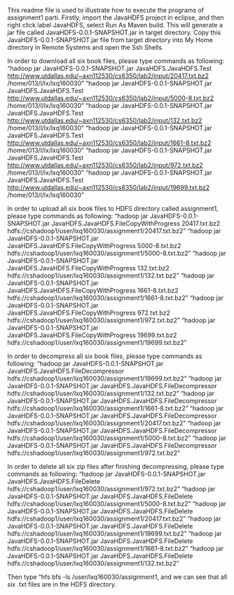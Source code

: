 This readme file is used to illustrate how to execute the programs of assignment1 parti.
Firstly, import the JavaHDFS project in eclipse, and then right click label JavaHDFS, select Run As Maven build. 
This will generate a jar file called JavaHDFS-0.0.1-SNAPSHOT.jar in target directory.
Copy this JavaHDFS-0.0.1-SNAPSHOT.jar file from target directory into My Home directory in Remote Systems and open the Ssh Shells. 

In order to download all six book files, please type commands as following:
“hadoop jar JavaHDFS-0.0.1-SNAPSHOT.jar JavaHDFS.JavaHDFS.Test http://www.utdallas.edu/~axn112530/cs6350/lab2/input/20417.txt.bz2 /home/013/l/lx/lxq160030” 
“hadoop jar JavaHDFS-0.0.1-SNAPSHOT.jar JavaHDFS.JavaHDFS.Test http://www.utdallas.edu/~axn112530/cs6350/lab2/input/5000-8.txt.bz2 /home/013/l/lx/lxq160030”
“hadoop jar JavaHDFS-0.0.1-SNAPSHOT.jar JavaHDFS.JavaHDFS.Test http://www.utdallas.edu/~axn112530/cs6350/lab2/input/132.txt.bz2 /home/013/l/lx/lxq160030”
“hadoop jar JavaHDFS-0.0.1-SNAPSHOT.jar JavaHDFS.JavaHDFS.Test http://www.utdallas.edu/~axn112530/cs6350/lab2/input/1661-8.txt.bz2 /home/013/l/lx/lxq160030”
“hadoop jar JavaHDFS-0.0.1-SNAPSHOT.jar JavaHDFS.JavaHDFS.Test http://www.utdallas.edu/~axn112530/cs6350/lab2/input/972.txt.bz2 /home/013/l/lx/lxq160030”
“hadoop jar JavaHDFS-0.0.1-SNAPSHOT.jar JavaHDFS.JavaHDFS.Test http://www.utdallas.edu/~axn112530/cs6350/lab2/input/19699.txt.bz2 /home/013/l/lx/lxq160030”

In order to upload all six book files to HDFS directory called assignment1, please type commands as following:
“hadoop jar JavaHDFS-0.0.1-SNAPSHOT.jar JavaHDFS.JavaHDFS.FileCopyWithProgress 20417.txt.bz2 hdfs://cshadoop1/user/lxq160030/assignment1/20417.txt.bz2”
“hadoop jar JavaHDFS-0.0.1-SNAPSHOT.jar JavaHDFS.JavaHDFS.FileCopyWithProgress 5000-8.txt.bz2 hdfs://cshadoop1/user/lxq160030/assignment1/5000-8.txt.bz2”
“hadoop jar JavaHDFS-0.0.1-SNAPSHOT.jar JavaHDFS.JavaHDFS.FileCopyWithProgress 132.txt.bz2 hdfs://cshadoop1/user/lxq160030/assignment1/132.txt.bz2”
“hadoop jar JavaHDFS-0.0.1-SNAPSHOT.jar JavaHDFS.JavaHDFS.FileCopyWithProgress 1661-8.txt.bz2 hdfs://cshadoop1/user/lxq160030/assignment1/1661-8.txt.bz2”
“hadoop jar JavaHDFS-0.0.1-SNAPSHOT.jar JavaHDFS.JavaHDFS.FileCopyWithProgress 972.txt.bz2 hdfs://cshadoop1/user/lxq160030/assignment1/972.txt.bz2”
“hadoop jar JavaHDFS-0.0.1-SNAPSHOT.jar JavaHDFS.JavaHDFS.FileCopyWithProgress 19699.txt.bz2 hdfs://cshadoop1/user/lxq160030/assignment1/19699.txt.bz2”

In order to decompress all six book files, please type commands as following:
“hadoop jar JavaHDFS-0.0.1-SNAPSHOT.jar JavaHDFS.JavaHDFS.FileDecompressor hdfs://cshadoop1/user/lxq160030/assignment1/19699.txt.bz2”
“hadoop jar JavaHDFS-0.0.1-SNAPSHOT.jar JavaHDFS.JavaHDFS.FileDecompressor hdfs://cshadoop1/user/lxq160030/assignment1/132.txt.bz2”
“hadoop jar JavaHDFS-0.0.1-SNAPSHOT.jar JavaHDFS.JavaHDFS.FileDecompressor hdfs://cshadoop1/user/lxq160030/assignment1/1661-8.txt.bz2”
“hadoop jar JavaHDFS-0.0.1-SNAPSHOT.jar JavaHDFS.JavaHDFS.FileDecompressor hdfs://cshadoop1/user/lxq160030/assignment1/20417.txt.bz2”
“hadoop jar JavaHDFS-0.0.1-SNAPSHOT.jar JavaHDFS.JavaHDFS.FileDecompressor hdfs://cshadoop1/user/lxq160030/assignment1/5000-8.txt.bz2”
“hadoop jar JavaHDFS-0.0.1-SNAPSHOT.jar JavaHDFS.JavaHDFS.FileDecompressor hdfs://cshadoop1/user/lxq160030/assignment1/972.txt.bz2”

In order to delete all six zip files after finishing decompressing, please type commands as following:
“hadoop jar JavaHDFS-0.0.1-SNAPSHOT.jar JavaHDFS.JavaHDFS.FileDelete hdfs://cshadoop1/user/lxq160030/assignment1/972.txt.bz2”
“hadoop jar JavaHDFS-0.0.1-SNAPSHOT.jar JavaHDFS.JavaHDFS.FileDelete hdfs://cshadoop1/user/lxq160030/assignment1/5000-8.txt.bz2”
“hadoop jar JavaHDFS-0.0.1-SNAPSHOT.jar JavaHDFS.JavaHDFS.FileDelete hdfs://cshadoop1/user/lxq160030/assignment1/20417.txt.bz2”
“hadoop jar JavaHDFS-0.0.1-SNAPSHOT.jar JavaHDFS.JavaHDFS.FileDelete hdfs://cshadoop1/user/lxq160030/assignment1/19699.txt.bz2”
“hadoop jar JavaHDFS-0.0.1-SNAPSHOT.jar JavaHDFS.JavaHDFS.FileDelete hdfs://cshadoop1/user/lxq160030/assignment1/1661-8.txt.bz2”
“hadoop jar JavaHDFS-0.0.1-SNAPSHOT.jar JavaHDFS.JavaHDFS.FileDelete hdfs://cshadoop1/user/lxq160030/assignment1/132.txt.bz2”

Then type “hfs bfs -ls /user/lxq160030/assignment1, and we can see that all six .txt files are in the HDFS directory.






